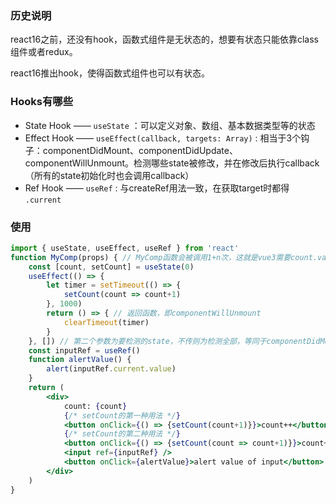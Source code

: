 ### 历史说明

react16之前，还没有hook，函数式组件是无状态的，想要有状态只能依靠class组件或者redux。

react16推出hook，使得函数式组件也可以有状态。

### Hooks有哪些

- State Hook —— `useState` ：可以定义对象、数组、基本数据类型等的状态
- Effect Hook —— `useEffect(callback, targets: Array)` : 相当于3个钩子：componentDidMount、componentDidUpdate、componentWillUnmount。检测哪些state被修改，并在修改后执行callback（所有的state初始化时也会调用callback）
- Ref Hook —— `useRef` : 与createRef用法一致，在获取target时都得 `.current`

### 使用

```jsx
import { useState, useEffect, useRef } from 'react'
function MyComp(props) { // MyComp函数会被调用1+n次，这就是vue3需要count.value而react不需要的原因
    const [count, setCount] = useState(0)
    useEffect(() => {
        let timer = setTimeout(() => {
        	setCount(count => count+1)
        }, 1000)
        return () => { // 返回函数，即componentWillUnmount
            clearTimeout(timer)
        }
    }, []) // 第二个参数为要检测的state，不传则为检测全部，等同于componentDidMount+componentDidUpdate；传[]则全部都不检测，等同于componentDidMount钩子的作用；如果传[count]，即等同于componentDidMount+只针对count的componentDidUpdate
    const inputRef = useRef()
    function alertValue() {
        alert(inputRef.current.value)
    }
    return (
    	<div>
        	count: {count}
            {/* setCount的第一种用法 */}
            <button onClick={() => {setCount(count+1)}}>count++</button>
            {/* setCount的第二种用法 */}
            <button onClick={() => {setCount(count => count+1)}}>count++</button>
            <input ref={inputRef} />
            <button onClick={alertValue}>alert value of input</button>
        </div>
    )
}
```


